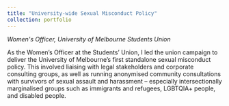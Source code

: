 ```yaml
---
title: "University-wide Sexual Misconduct Policy"
collection: portfolio
---
```


_Women's Officer, University of Melbourne Students Union_

As the Women’s Officer at the Students’ Union, I led the union campaign to deliver the University of Melbourne’s first standalone sexual misconduct policy. This involved liaising with legal stakeholders and corporate consulting groups, as well as running anonymised community consultations with survivors of sexual assault and harassment – especially intersectionally marginalised groups such as immigrants and refugees, LGBTQIA+ people, and disabled people. 
